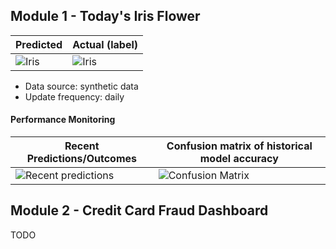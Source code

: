 
## Module 1 - Today's Iris Flower 

| Predicted | Actual (label)
|--------|------- 
| ![Iris](https://raw.githubusercontent.com/featurestoreorg/serverless-ml-course/main/assets/latest_iris.png) | ![Iris](https://raw.githubusercontent.com/featurestoreorg/serverless-ml-course/main/assets/actual_iris.png) 

 * Data source: synthetic data
 * Update frequency: daily

#### Performance Monitoring 

| Recent Predictions/Outcomes | Confusion matrix of historical model accuracy 
|--------|------- 
| ![Recent predictions](https://raw.githubusercontent.com/DMacGillivray/serverless-ml-course/main/assets/df_recent.png) | ![Confusion Matrix](https://raw.githubusercontent.com/DMacGillivray/serverless-ml-course/main/assets/confusion_matrix.png)


## Module 2 - Credit Card Fraud Dashboard


TODO

